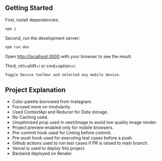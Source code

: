 ## Getting Started

First, install dependencies:

```bash
npm i
```

Second, run the development server:

```bash
npm run dev
```
Open [http://localhost:3000](http://localhost:3000) with your browser to see the result.

Third, ctrl+shift+i or cmd+option+i:

```bash
Toggle Device toolbar and selected any mobile device.
```


## Project Explanation

- Color palette borrowed from Instagram.
- Focused more on modularity.
- Used ContextApi and Reducer for Data storage.
- No Caching used. 
- Unoptimised prop used in next/Image to avoid low quality image render.
- Project preview enabled only for mobile browsers.
- Pre-commit hook used for Linting before commit.
- Pre-push hook used for executing test cases before a push. 
- Github actions used to run test cases if PR is raised to main branch.
- Vercel is used to deploy this project.
- Backend deployed on Render.